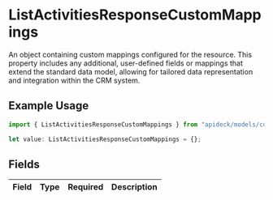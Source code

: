 # ListActivitiesResponseCustomMappings

An object containing custom mappings configured for the resource. This property includes any additional, user-defined fields or mappings that extend the standard data model, allowing for tailored data representation and integration within the CRM system.

## Example Usage

```typescript
import { ListActivitiesResponseCustomMappings } from "apideck/models/components";

let value: ListActivitiesResponseCustomMappings = {};
```

## Fields

| Field       | Type        | Required    | Description |
| ----------- | ----------- | ----------- | ----------- |